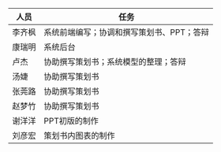 | 人员   | 任务                                      |
| ------ | ----------------------------------------- |
| 李齐枫 | 系统前端编写；协调和撰写策划书、PPT；答辩 |
| 康瑞明 | 系统后台                                  |
| 卢杰   | 协助撰写策划书；系统模型的整理；答辩      |
| 汤婕   | 协助撰写策划书                            |
| 张莞路 | 协助撰写策划书                            |
| 赵梦竹 | 协助撰写策划书                            |
| 谢洋洋 | PPT初版的制作                             |
| 刘彦宏 | 策划书内图表的制作                        |

